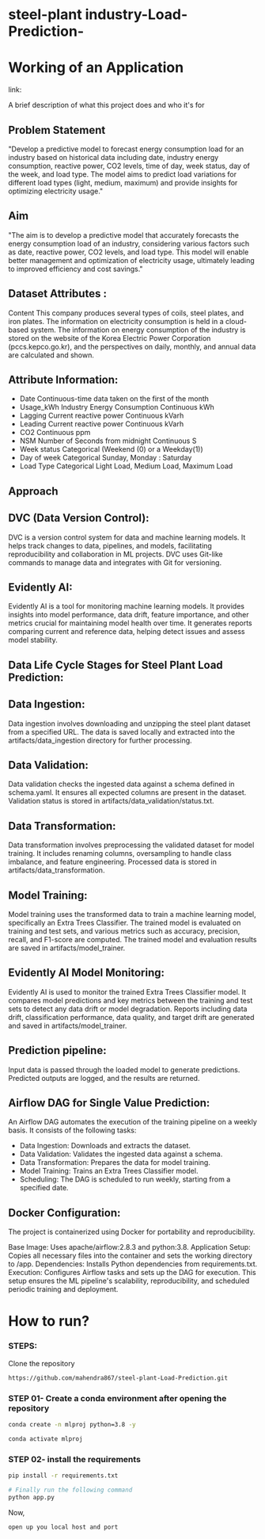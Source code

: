 # steel-plant industry-Load-Prediction-

# Working of an Application
link: 

A brief description of what this project does and who it's for


## Problem Statement
"Develop a predictive model to forecast energy consumption load for an industry based on historical data including date, industry energy consumption, reactive power, CO2 levels, time of day, week status, day of the week, and load type. The model aims to predict load variations for different load types (light, medium, maximum) and provide insights for optimizing electricity usage."

## Aim
"The aim is to develop a predictive model that accurately forecasts the energy consumption load of an industry, considering various factors such as date, reactive power, CO2 levels, and load type. This model will enable better management and optimization of electricity usage, ultimately leading to improved efficiency and cost savings."


## Dataset Attributes :

Content
This company produces several types of coils, steel plates, and iron plates. The information on electricity consumption is held in a cloud-based system. The information on energy consumption of the industry is stored on the website of the Korea Electric Power Corporation (pccs.kepco.go.kr), and the perspectives on daily, monthly, and annual data are calculated and shown.

## Attribute Information:
- Date Continuous-time data taken on the first of the month
- Usage_kWh Industry Energy Consumption Continuous kWh
- Lagging Current reactive power Continuous kVarh
- Leading Current reactive power Continuous kVarh
- CO2 Continuous ppm
- NSM Number of Seconds from midnight Continuous S
- Week status Categorical (Weekend (0) or a Weekday(1))
- Day of week Categorical Sunday, Monday : Saturday
- Load Type Categorical Light Load, Medium Load, Maximum Load


## Approach

## DVC (Data Version Control):
DVC is a version control system for data and machine learning models. It helps track changes to data, pipelines, and models, facilitating reproducibility and collaboration in ML projects. DVC uses Git-like commands to manage data and integrates with Git for versioning.

## Evidently AI:
Evidently AI is a tool for monitoring machine learning models. It provides insights into model performance, data drift, feature importance, and other metrics crucial for maintaining model health over time. It generates reports comparing current and reference data, helping detect issues and assess model stability.

## Data Life Cycle Stages for Steel Plant Load Prediction:

## Data Ingestion:
Data ingestion involves downloading and unzipping the steel plant dataset from a specified URL. The data is saved locally and extracted into the artifacts/data_ingestion directory for further processing.

## Data Validation:
Data validation checks the ingested data against a schema defined in schema.yaml. It ensures all expected columns are present in the dataset. Validation status is stored in artifacts/data_validation/status.txt.

## Data Transformation:
Data transformation involves preprocessing the validated dataset for model training. It includes renaming columns, oversampling to handle class imbalance, and feature engineering. Processed data is stored in artifacts/data_transformation.

## Model Training:
Model training uses the transformed data to train a machine learning model, specifically an Extra Trees Classifier. The trained model is evaluated on training and test sets, and various metrics such as accuracy, precision, recall, and F1-score are computed. The trained model and evaluation results are saved in artifacts/model_trainer.

## Evidently AI Model Monitoring:
Evidently AI is used to monitor the trained Extra Trees Classifier model. It compares model predictions and key metrics between the training and test sets to detect any data drift or model degradation. Reports including data drift, classification performance, data quality, and target drift are generated and saved in artifacts/model_trainer.



## Prediction pipeline:
Input data is passed through the loaded model to generate predictions. Predicted outputs are logged, and the results are returned.

## Airflow DAG for Single Value Prediction:
An Airflow DAG automates the execution of the training pipeline on a weekly basis. It consists of the following tasks:

- Data Ingestion: Downloads and extracts the dataset.
- Data Validation: Validates the ingested data against a schema.
- Data Transformation: Prepares the data for model training.
- Model Training: Trains an Extra Trees Classifier model.
- Scheduling: The DAG is scheduled to run weekly, starting from a specified date.

## Docker Configuration:
The project is containerized using Docker for portability and reproducibility.

Base Image: Uses apache/airflow:2.8.3 and python:3.8.
Application Setup: Copies all necessary files into the container and sets the working directory to /app.
Dependencies: Installs Python dependencies from requirements.txt.
Execution: Configures Airflow tasks and sets up the DAG for execution.
This setup ensures the ML pipeline's scalability, reproducibility, and scheduled periodic training and deployment.


# How to run?
### STEPS:

Clone the repository

```bash
https://github.com/mahendra867/steel-plant-Load-Prediction.git
```
### STEP 01- Create a conda environment after opening the repository

```bash
conda create -n mlproj python=3.8 -y
```

```bash
conda activate mlproj
```


### STEP 02- install the requirements
```bash
pip install -r requirements.txt
```


```bash
# Finally run the following command
python app.py
```

Now,
```bash
open up you local host and port
```





